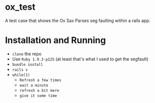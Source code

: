 ox_test
=======

A test case that shows the Ox Sax Parses seg faulting within a rails app. 

Installation and Running
========================

* `clone` the repo
* Use `Ruby 1.9.3-p125` (at least that's what I used to get the segfault)
* `bundle install`
* `rails s`
* `while(1)`
  * `Refresh a few times`
  * `wait a minute`
  * `refresh a bit more`
  * `give it some time`
